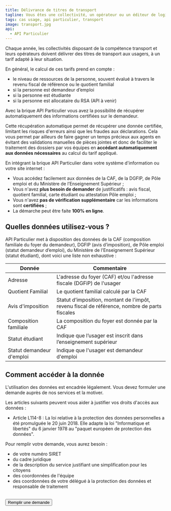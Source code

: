 ```yaml
---
title: Délivrance de titres de transport
tagline: Vous êtes une collectivité, un opérateur ou un éditeur de logiciel ? Appliquez facilement un tarif de vos titres de transport adapté à la situation de vos usagers, en utilisant les données de l'API Particulier.
tags: cas usage, api particulier, transport
image: transport.jpg
api:
  - API Particulier
---
```


Chaque année, les collectivités disposant de la compétence transport et leurs opérateurs doivent délivrer des titres de transport aux usagers, à un tarif adapté à leur situation.

En général, le calcul de ces tarifs prend en compte :

- le niveau de ressources de la personne, souvent évalué à travers le revenu fiscal de référence ou le quotient familial
- si la personne est demandeur d’emploi
- si la personne est étudiante
- si la personne est allocataire du RSA (API à venir)

Avec la brique API Particulier vous avez la possibilité de récupérer automatiquement des informations certifiées sur le demandeur.

Cette récupération automatique permet de récupérer une donnée certifiée, limitant les risques d'erreurs ainsi que les fraudes aux déclarations. Cela vous permet par ailleurs de faire gagner un temps précieux aux agents en évitant des validations manuelles de pièces jointes et donc de faciliter le traitement des dossiers par vos équipes en **accédant automatiquement aux données nécessaires** au calcul du tarif appliqué.

En intégrant la brique API Particulier dans votre système d'information ou votre site internet :

- Vous accédez facilement aux données de la CAF, de la DGFIP, de Pôle emploi et du Ministère de l’Enseignement Supérieur ;
- Vous n'avez **plus besoin de demander** de justificatifs : avis fiscal, quotient familial, carte étudiant ou attestation Pôle emploi ;
- Vous n'avez **pas de vérification supplémentaire** car les informations sont **certifiées** ;
- La démarche peut être faite **100% en ligne**.

## Quelles données utilisez-vous ?

API Particulier met à disposition des données de la CAF (composition familiale du foyer du demandeur), DGFIP (avis d’imposition), de Pôle emploi (statut demandeur d’emploi), du Ministère de l’Enseignement Supérieur (statut étudiant), dont voici une liste non exhaustive :

| Donnée                    | Commentaire                                                                                   |
| ------------------------- | --------------------------------------------------------------------------------------------- |
| Adresse                   | L'adresse du foyer (CAF) et/ou l'adresse fiscale (DGFiP) de l'usager                          |
| Quotient Familial         | Le quotient familial calculé par la CAF                                                       |
| Avis d'imposition         | Statut d’imposition, montant de l'impôt, revenu fiscal de référence, nombre de parts fiscales |
| Composition familiale     | La composition du foyer est donnée par la CAF                                                 |
| Statut étudiant           | Indique que l’usager est inscrit dans l’enseignement supérieur                                |
| Statut demandeur d'emploi | Indique que l'usager est demandeur d'emploi                                                   |

## Comment accéder à la donnée

L'utilisation des données est encadrée légalement. Vous devez formuler une demande auprès de nos services et la motiver.

Les articles suivants peuvent vous aider à justifier vos droits d'accès aux données :

- Article L114-8 : <External href="https://www.vie-publique.fr/eclairage/19591-protection-des-donnees-personnelles-essentiel-loi-cnil-du-20-juin-2018">La loi relative à la protection des données personnelles</External> a été promulguée le 20 juin 2018. Elle adapte la loi "Informatique et libertés" du 6 janvier 1978 au "paquet européen de protection des données".

Pour remplir votre demande, vous aurez besoin :

- de votre numéro SIRET
- du cadre juridique
- de la description du service justifiant une simplification pour les citoyens
- des coordonnées de l'équipe
- des coordonnées de votre délégué à la protection des données et responsable de traitement

<br/>
<Button href="https://datapass.api.gouv.fr/api-particulier">Remplir une demande</Button>
